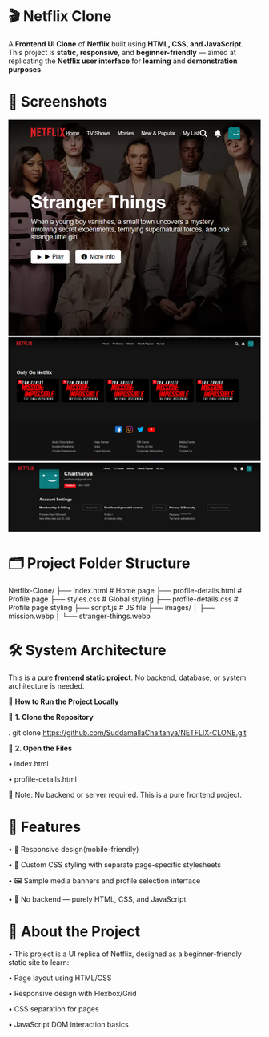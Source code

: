 # 🎬 **Netflix Clone**

A **Frontend UI Clone** of **Netflix** built using **HTML, CSS, and JavaScript**.  
This project is **static**, **responsive**, and **beginner-friendly** — aimed at replicating the **Netflix user interface** for **learning** and **demonstration purposes**.

# 🔗 **Screenshots**

![image alt](https://github.com/SuddamallaChaitanya/NETFLIX-CLONE/blob/29284999746915b28797a96be07249cf1c3ba277/Screenshot%202025-06-12%20214041.png)
![image alt](https://github.com/SuddamallaChaitanya/NETFLIX-CLONE/blob/d87ccf0c74835c243a6ff94b5ce4cc064112254b/Screenshot%202025-06-12%20205257.png)
![image alt](https://github.com/SuddamallaChaitanya/NETFLIX-CLONE/blob/5a6c9f4bffa373be3273dbec600c15819b3f9ecf/Screenshot%202025-06-12%20205354.png)

 # 🗂 **Project Folder Structure**

Netflix-Clone/
├── index.html                   # Home page
├── profile-details.html         # Profile page
├── styles.css                   # Global styling
├── profile-details.css          # Profile page styling
├── script.js                    # JS file
├── images/
│   ├── mission.webp
│   └── stranger-things.webp

# **🛠 System Architecture**

This is a pure **frontend static project**. No backend, database, or system architecture is needed.

🚀 **How to Run the Project Locally**

🔹 **1. Clone the Repository**

. git clone https://github.com/SuddamallaChaitanya/NETFLIX-CLONE.git

🔹 **2. Open the Files**

• index.html

• profile-details.html

🔸 Note: No backend or server required. This is a pure frontend project.

# 🧾 **Features**

• 📱 Responsive design(mobile-friendly)

• 🎨 Custom CSS styling with separate page-specific stylesheets

• 🖼 Sample media banners and profile selection interface

• 🔧 No backend — purely HTML, CSS, and JavaScript

# 📖 **About the Project**

• This project is a UI replica of Netflix, designed as a beginner-friendly static site to learn:

 • Page layout using HTML/CSS

• Responsive design with Flexbox/Grid

• CSS separation for pages

• JavaScript DOM interaction basics


